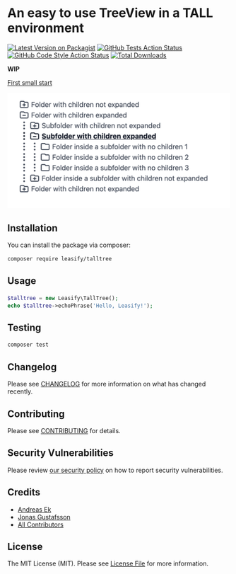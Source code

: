 # An easy to use  TreeView in a TALL environment

[![Latest Version on Packagist](https://img.shields.io/packagist/v/leasify/talltree.svg?style=flat-square)](https://packagist.org/packages/leasify/talltree)
[![GitHub Tests Action Status](https://img.shields.io/github/workflow/status/leasify/talltree/run-tests?label=tests)](https://github.com/leasify/talltree/actions?query=workflow%3Arun-tests+branch%3Amain)
[![GitHub Code Style Action Status](https://img.shields.io/github/workflow/status/leasify/talltree/Check%20&%20fix%20styling?label=code%20style)](https://github.com/leasify/talltree/actions?query=workflow%3A"Check+%26+fix+styling"+branch%3Amain)
[![Total Downloads](https://img.shields.io/packagist/dt/leasify/talltree.svg?style=flat-square)](https://packagist.org/packages/leasify/talltree)

**WIP**

[First small start](https://play.tailwindcss.com/SBTRRi6qHd)

![first idea](https://raw.githubusercontent.com/leasify/talltree/main/resources/images/treeview-idea.png)
## Installation

You can install the package via composer:

```bash
composer require leasify/talltree
```

## Usage

```php
$talltree = new Leasify\TallTree();
echo $talltree->echoPhrase('Hello, Leasify!');
```

## Testing

```bash
composer test
```

## Changelog

Please see [CHANGELOG](CHANGELOG.md) for more information on what has changed recently.

## Contributing

Please see [CONTRIBUTING](.github/CONTRIBUTING.md) for details.

## Security Vulnerabilities

Please review [our security policy](../../security/policy) on how to report security vulnerabilities.

## Credits

- [Andreas Ek](https://github.com/ekandreas)
- [Jonas Gustafsson](https://github.com/daggemarren)
- [All Contributors](../../contributors)

## License

The MIT License (MIT). Please see [License File](LICENSE.md) for more information.
